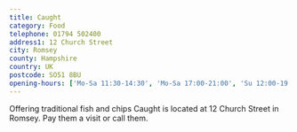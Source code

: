 ```yaml
---
title: Caught
category: Food
telephone: 01794 502400
address1: 12 Church Street
city: Romsey
county: Hampshire
country: UK
postcode: SO51 8BU
opening-hours: ['Mo-Sa 11:30-14:30', 'Mo-Sa 17:00-21:00', 'Su 12:00-19:00']
---
```

Offering traditional fish and chips Caught is located at 12 Church Street in Romsey. Pay them a visit or call them.


